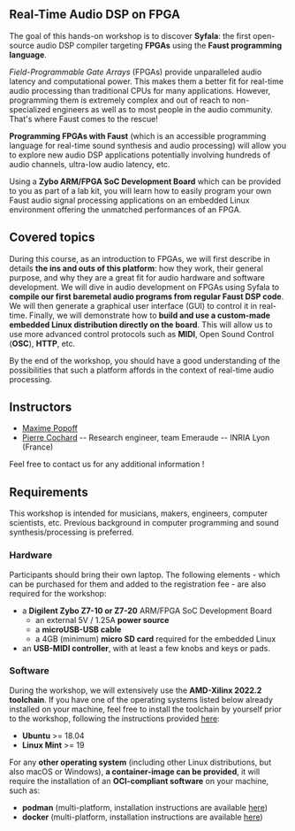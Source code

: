
## Real-Time Audio DSP on FPGA 

The goal of this hands-on workshop is to discover **Syfala**: the first open-source audio DSP compiler targeting **FPGAs** using the **Faust programming language**.

*Field-Programmable Gate Arrays* (FPGAs) provide unparalleled audio latency and computational power. This makes them a better fit for real-time audio processing than traditional CPUs for many applications.
However, programming them is extremely complex and out of reach to non-specialized engineers as well as to most people in the audio community. That's where Faust comes to the rescue!

**Programming FPGAs with Faust** (which is an accessible programming language for real-time sound synthesis and audio processing) will allow you to explore new audio DSP applications potentially involving hundreds of audio channels, ultra-low audio latency, etc.

Using a **Zybo ARM/FPGA SoC Development Board** which can be provided to you as part of a lab kit, you will learn how to easily program your own Faust audio signal processing applications on an embedded Linux environment offering the unmatched performances of an FPGA.

## Covered topics
During this course, as an introduction to FPGAs, we will first describe in details **the ins and outs of this platform**: how they work, their general purpose, and why they are a great fit for audio hardware and software development.
We will dive in audio development on FPGAs using Syfala to **compile our first baremetal audio programs from regular Faust DSP code**. We will then generate a graphical user interface (GUI) to control it in real-time.
Finally, we will demonstrate how to **build and use a custom-made embedded Linux distribution directly on the board**. This will allow us to use more advanced control protocols such as **MIDI**, Open Sound Control (**OSC**), **HTTP**, etc.

By the end of the workshop, you should have a good understanding of the possibilities that such a platform affords in the context of real-time audio processing.

## Instructors
- [Maxime Popoff](mailto:maxime.popoff@insa-lyon.fr)
- [Pierre Cochard](mailto:pierre.cochard@inria.fr) -- Research engineer, team Emeraude -- INRIA Lyon (France)

Feel free to contact us for any additional information !

## Requirements

This workshop is intended for musicians, makers, engineers, computer  scientists, etc. Previous background in computer programming and sound synthesis/processing is preferred.

### Hardware 

Participants should bring their own laptop. The following elements - which can be purchased for them and added to the registration fee - are also required for the workshop: 

- a **Digilent Zybo Z7-10 or Z7-20** ARM/FPGA SoC Development Board
  - an external 5V / 1.25A **power source**
  - a **microUSB-USB cable**
  - a 4GB (minimum) **micro SD card** required for the embedded Linux 
- an **USB-MIDI controller**, with at least a few knobs and keys or pads.

### Software

During the workshop, we will extensively use the **AMD-Xilinx 2022.2 toolchain**. If you have one of the operating systems listed below already installed on your machine, feel free to install the toolchain by yourself prior to the workshop, following the instructions provided [here](syfala-installation.md):

- **Ubuntu** >= 18.04
- **Linux Mint** >= 19 

For any **other operating system** (including other Linux distributions, but also macOS or Windows), **a container-image can be provided**, it will require the installation of an **OCI-compliant software** on your machine, such as:

-  **podman** (multi-platform, installation instructions are available [here](https://podman.io/getting-started/installation))
- **docker** (multi-platform, installation instructions are available [here](https://docs.docker.com/get-docker/))
